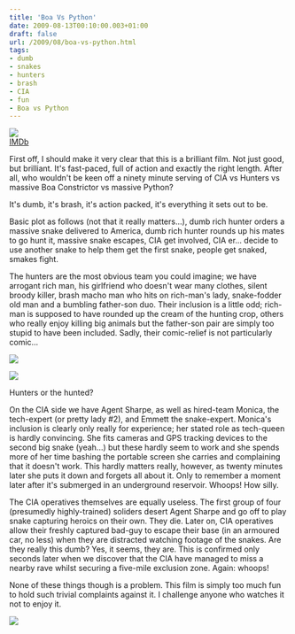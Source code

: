 ```yaml
---
title: 'Boa Vs Python'
date: 2009-08-13T00:10:00.003+01:00
draft: false
url: /2009/08/boa-vs-python.html
tags: 
- dumb
- snakes
- hunters
- brash
- CIA
- fun
- Boa vs Python
---
```


[![](https://blogger.googleusercontent.com/img/b/R29vZ2xl/AVvXsEgGNqvTCGS4JkThr_iG8syLAwsPbe-4ypzzvNeUi1hPwDQkCBS9BbtxLFNlfi0uy80Jq2lY3z7xoHxvanqWW-rgJxnQh3J2DAuFn9jcol9a8YFZdp8vSHgiwQ-q01NHO29V9t5KwRuv0NI/s800/BoaFront.jpg)](http://picasaweb.google.com/lh/photo/-PcakookSk1D-Fg3aecEjg?authkey=Gv1sRgCLOUlsuAhc7uIA&feat=embedwebsite)  
[IMDb](http://www.imdb.com/title/tt0412523/)  
  
First off, I should make it very clear that this is a brilliant film. Not just good, but brilliant. It's fast-paced, full of action and exactly the right length. After all, who wouldn't be keen off a ninety minute serving of CIA vs Hunters vs massive Boa Constrictor vs massive Python?  
  
It's dumb, it's brash, it's action packed, it's everything it sets out to be.  
  
Basic plot as follows (not that it really matters...), dumb rich hunter orders a massive snake delivered to America, dumb rich hunter rounds up his mates to go hunt it, massive snake escapes, CIA get involved, CIA er... decide to use another snake to help them get the first snake, people get snaked, smakes fight.  
  
The hunters are the most obvious team you could imagine; we have arrogant rich man, his girlfriend who doesn't wear many clothes, silent broody killer, brash macho man who hits on rich-man's lady, snake-fodder old man and a bumbling father-son duo. Their inclusion is a little odd; rich-man is supposed to have rounded up the cream of the hunting crop, others who really enjoy killing big animals but the father-son pair are simply too stupid to have been included. Sadly, their comic-relief is not particularly comic...  
  
[![](https://blogger.googleusercontent.com/img/b/R29vZ2xl/AVvXsEhA8d1vk5tZdkOJzTZlksW9yXJrk0Bo8UF2123f-fb19IPhwDHmtXMn0UpMIUQgmFjQPub7dVnqVhNVcq05c1zSBg27PnErw7VJS4dnNAvIwZhHlznYxnaMpRhtvCU6O2ARzZZXCzigRwI/s400/BoaVsPytho_012.jpg)](http://picasaweb.google.com/lh/photo/aoEKKabIcTirZ5TIQJXKYw?authkey=Gv1sRgCLOUlsuAhc7uIA&feat=embedwebsite)  

[![](https://blogger.googleusercontent.com/img/b/R29vZ2xl/AVvXsEhnQ8SqleQdbeDAKN52WLQ7wmJJO1s8Vpyad7DejAWGcoRUuyK7nsbYYetnD0oZG47Q8tQkCEvPtNFQdUC8muadXxNjLdJvBGOTHOeQKROB0mVJ5U5fTO0H59VPNqvd61DPYjR8Wf3kn-M/s400/BoaVsPytho_021.jpg)](http://picasaweb.google.com/lh/photo/9V9VJbEh2lm8yVbGpBfd6A?authkey=Gv1sRgCLOUlsuAhc7uIA&feat=embedwebsite)

Hunters or the hunted?[](http://picasaweb.google.com/edsalkeld/FilmDiary?authkey=Gv1sRgCLOUlsuAhc7uIA&feat=embedwebsite)

  
On the CIA side we have Agent Sharpe, as well as hired-team Monica, the tech-expert (or pretty lady #2), and Emmett the snake-expert. Monica's inclusion is clearly only really for experience; her stated role as tech-queen is hardly convincing. She fits cameras and GPS tracking devices to the second big snake (yeah...) but these hardly seem to work and she spends more of her time bashing the portable screen she carries and complaining that it doesn't work. This hardly matters really, however, as twenty minutes later she puts it down and forgets all about it. Only to remember a moment later after it's submerged in an underground reservoir. Whoops! How silly.  
  
The CIA operatives themselves are equally useless. The first group of four (presumedly highly-trained) soliders desert Agent Sharpe and go off to play snake capturing heroics on their own. They die. Later on, CIA operatives allow their freshly captured bad-guy to escape their base (in an armoured car, no less) when they are distracted watching footage of the snakes. Are they really this dumb? Yes, it seems, they are. This is confirmed only seconds later when we discover that the CIA have managed to miss a nearby rave whilst securing a five-mile exclusion zone. Again: whoops!  
  
None of these things though is a problem. This film is simply too much fun to hold such trivial complaints against it. I challenge anyone who watches it not to enjoy it.  
  
[![](https://blogger.googleusercontent.com/img/b/R29vZ2xl/AVvXsEgUJqKqwRkFu_M-_ZgqgfMGRzaOqWpMmb-nUkRjZeQRctdtV_wpy8gHgoeK5eqXSWV6qKzxT6oEf17_V-NFCaQ1R0t2btsa1IxuWTpk_EOKFQtopeDhQC3-ASzItEZaEGY_J_53qsEBDEk/s400/BoaVsPytho_025.jpg)](http://picasaweb.google.com/lh/photo/J-hhJACy84dc59-RlAsbXg?authkey=Gv1sRgCLOUlsuAhc7uIA&feat=embedwebsite)  
[](http://www.youtube.com/v/SFo0nZ9sanc&hl=en&fs=1&rel=0&color1=0x5d1719&color2=0xcd311b)[](http://www.youtube.com/v/SFo0nZ9sanc&hl=en&fs=1&rel=0&color1=0x5d1719&color2=0xcd311b)